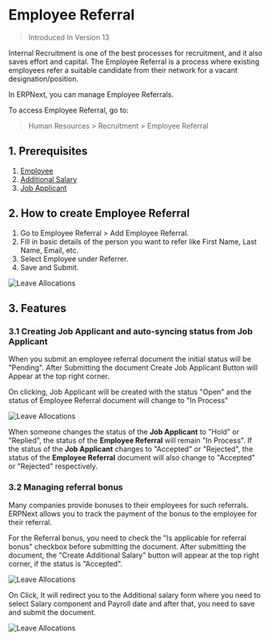 <!-- add-breadcrumbs -->

# Employee Referral

> Introduced In Version 13

Internal Recruitment is one of the best processes for recruitment, and it also saves effort and capital.
The Employee Referral is a process where existing employees refer a suitable candidate from their network for a vacant designation/position.

In ERPNext, you can manage Employee Referrals.

To access Employee Referral, go to:

> Human Resources > Recruitment > Employee Referral


## 1. Prerequisites
1. [Employee](/docs/user/manual/en/human-resources/employee)
1. [Additional Salary](/docs/user/manual/en/human-resources/additional-salary)
1. [Job Applicant](/docs/user/manual/en/human-resources/job-applicant)

## 2. How to create Employee Referral
1. Go to Employee Referral > Add Employee Referral.
1. Fill in basic details of the person you want to refer like First Name, Last Name, Email, etc.
1. Select Employee under Referrer.
1. Save and Submit.


<img class="screenshot" alt="Leave Allocations"
    src="{{docs_base_url}}/assets/img/human-resources/employee-referral.png">

## 3. Features

### 3.1 Creating Job Applicant and auto-syncing status from Job Applicant
When you submit an employee referral document the initial status will be "Pending". After Submitting the document Create Job Applicant Button will Appear at the top right corner.

On clicking, Job Applicant will be created with the status "Open" and the status of Employee Referral document will change to "In Process"

<img class="screenshot" alt="Leave Allocations"
    src="{{docs_base_url}}/assets/img/human-resources/create-job-applicant.png">

When someone changes the status of the **Job Applicant** to "Hold" or "Replied", the status of the **Employee Referral** will remain "In Process". If the status of the **Job Applicant** changes to "Accepted" or "Rejected", the status of the **Employee Referral** document will also change to "Accepted" or "Rejected" respectively.

### 3.2 Managing referral bonus
Many companies provide bonuses to their employees for such referrals. ERPNext allows you to track the payment of the bonus to the employee for their referral.

For the Referral bonus, you need to check the "Is applicable for referral bonus" checkbox before submitting the document. After submitting the document, the "Create Additional Salary" button will appear at the top right corner, if the status is "Accepted".

<img class="screenshot" alt="Leave Allocations"
    src="{{docs_base_url}}/assets/img/human-resources/referral-bonus.png">

On Click, It will redirect you to the Additional salary form where you need to select Salary component and Payroll date and after that, you need to save and submit the document.

<img class="screenshot" alt="Leave Allocations"
    src="{{docs_base_url}}/assets/img/human-resources/create-referral-bonus.png">
